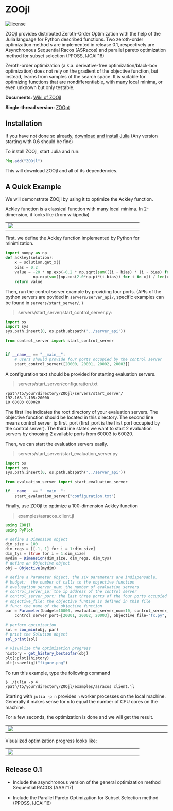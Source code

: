 # ZOOjl

[![license](https://img.shields.io/github/license/mashape/apistatus.svg?maxAge=2592000)](https://github.com/eyounx/ZOOjl/blob/master/LICENSE)

ZOOjl provides distributed Zeroth-Order Optimization with the help of the Julia language for Python described functions. Two  zeroth-order optimization method s are implemented in release 0.1, respectively are Asynchronous Sequential Racos  (ASRacos) and parallel pareto optimization method  for subset selection (PPOSS, IJCAI'16)

Zeroth-order optimization (a.k.a. derivative-free optimization/black-box optimization) does not rely on the gradient of the objective function, but instead, learns from samples of the search space. It is suitable for optimizing functions that are nondifferentiable, with many local minima, or even unknown but only testable.

**Documents:** [Wiki of ZOOjl]()

**Single-thread version:** [ZOOpt](https://github.com/eyounx/ZOOpt)

## Installation

If you have not done so already, [download and install Julia](http://julialang.org/downloads/) (Any version starting with 0.6 should be fine)

To install ZOOjl, start Julia and run:

```julia
Pkg.add("ZOOjl")
```

This will download ZOOjl and all of its dependencies.

## A Quick Example

We will demonstrate ZOOjl by using it to optimize the Ackley function.

Ackley function is a classical function with many local minima. In 2-dimension, it looks like (from wikipedia)

<table border=0><tr><td width="400px"><img src="https://upload.wikimedia.org/wikipedia/commons/thumb/9/98/Ackley%27s_function.pdf/page1-400px-Ackley%27s_function.pdf.jpg"/></td></tr></table>

First, we define the Ackley function implemented by Python for minimization.

```python
import numpy as np
def ackley(solution):
    x = solution.get_x()
    bias = 0.2
    value = -20 * np.exp(-0.2 * np.sqrt(sum([(i - bias) * (i - bias) for i in x]) / len(x))) - \
            np.exp(sum([np.cos(2.0*np.pi*(i-bias)) for i in x]) / len(x)) + 20.0 + np.e
    return value	
```

Then, run the control server example by providing four ports.  (APIs of the python servers are povided in `servers/server_api/`, specific examples can be found in `servers/start_server/`. )

>  servers/start_server/start_control_server.py:

```python
import os
import sys
sys.path.insert(0, os.path.abspath('../server_api'))

from control_server import start_control_server


if __name__ == "__main__":
    # users should provide four ports occupied by the control server
    start_control_server([20000, 20001, 20002, 20003])
```

A configuration text should be provided for starting evaluation servers.

> servers/start_server/configuration.txt

```
/path/to/your/directory/ZOOjl/servers/start_server/
192.168.1.105:20000
10 60003 600020
```

The first line indicates the root directory of  your evaluation servers. The objective function should be located in this directory. The second line means control_server_ip:first_port (first_port is the first port occupied by the control server). The third line states we want to start 2 evaluation servers by choosing 2 available ports from 60003 to 60020.

Then, we can start the evaluation servers easily. 

>  servers/start_server/start_evaluation_server.py

```python
import os
import sys
sys.path.insert(0, os.path.abspath('../server_api'))

from evaluation_server import start_evaluation_server

if __name__ == "__main__":
    start_evaluation_server("configuration.txt")
```

Finally, use ZOOjl to optimize a 100-dimension Ackley function 

> examples/asracos_client.jl

```julia
using ZOOjl
using PyPlot

# define a Dimension object
dim_size = 100
dim_regs = [[-1, 1] for i = 1:dim_size]
dim_tys = [true for i = 1:dim_size]
mydim = Dimension(dim_size, dim_regs, dim_tys)
# define an Objective object
obj = Objective(mydim)

# define a Parameter Object, the six parameters are indispensable.
# budget:  the number of calls to the objective function
# evalueation_server_num: the number of evaluation servers
# control_server_ip: the ip address of the control server
# control_server_port: the last three ports of the four ports occupied by the control server
# objective_file: the objective funtion is defined in this file
# func: the name of the objective function
par = Parameter(budget=10000, evaluation_server_num=10, control_server_ip="192.168.1.105",
    control_server_port=[20001, 20002, 20003], objective_file="fx.py", func="ackley")

# perform optimization
sol = zoo_min(obj, par)
# print the Solution object
sol_print(sol)

# visualize the optimization progress
history = get_history_bestsofar(obj)
plt[:plot](history)
plt[:savefig]("figure.png")
```

To run this example, type the following command

```
$ ./julia -p 4 /path/to/your/directory/ZOOjl/examples/asracos_client.jl
```

Starting with `julia -p n` provides `n` worker processes on the local machine. Generally it makes sense for `n` to equal the number of CPU cores on the machine.

For a few seconds, the optimization is done and we will get the result.

<table border=0><tr><td width="700px"><img src="https://github.com/eyounx/ZOOjl/blob/dev/img/result.png"/></td></tr></table>

Visualized optimization progress looks like:

<table border=0><tr><td width="400px"><img src="https://github.com/eyounx/ZOOjl/blob/dev/img/figure.png"/></td></tr></table>

## Release 0.1

* Include the asynchronous version of the general optimization method Sequential RACOS (AAAI'17)
* Include the Parallel Pareto Optimization for Subset Selection  method (PPOSS, IJCAI'16)

  ​			
  ​		
  ​	